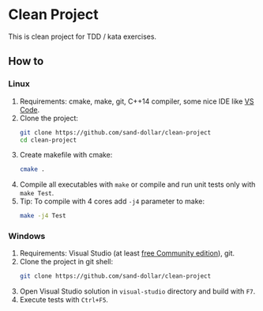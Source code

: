 # Clean Project

This is clean project for TDD / kata exercises.

## How to

### Linux

1. Requirements: cmake, make, git, C++14 compiler, some nice IDE like [VS Code](https://code.visualstudio.com/).
2. Clone the project:
   ```bash
   git clone https://github.com/sand-dollar/clean-project
   cd clean-project
   ```
3. Create makefile with cmake:
   ```bash
   cmake .
   ```
4. Compile all executables with `make` or compile and run unit tests only with `make Test`.
5. Tip: To compile with 4 cores add `-j4` parameter to make:
   ```bash
   make -j4 Test
   ```

### Windows

1. Requirements: Visual Studio (at least [free Community edition](https://www.visualstudio.com/cs/downloads)), git.
2. Clone the project in git shell:
   ```bash
   git clone https://github.com/sand-dollar/clean-project
   ```
3. Open Visual Studio solution in `visual-studio` directory and build with `F7`.
4. Execute tests with `Ctrl+F5`.
